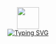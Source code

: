 <!-- ### Hi there 👋 -->

<!-- Intro Section-->
<div id="intro-img" align="center">
<a href="#"><img src="https://emojis.slackmojis.com/emojis/images/1531849430/4246/blob-sunglasses.gif?1531849430" width=50></a>
</div>

<div id="about me" align="center">
 <a href="https://git.io/typing-svg"><img src="https://readme-typing-svg.demolab.com?  font=Poppins&weight=300&size=35&duration=3000&pause=301&center=true&vCenter=true&multiline=true&width=500&height=100&lines=Hello%2C+I'm+Onitcha+Nyerhovwo;Welcome+to+my+profile" alt="Typing SVG" /></a>
</div>






